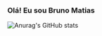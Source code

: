 ### Olá! Eu sou Bruno Matias

![Anurag's GitHub stats](https://github-readme-stats.vercel.app/api?username=brunojosematias&show_icons=true&theme=merko)
